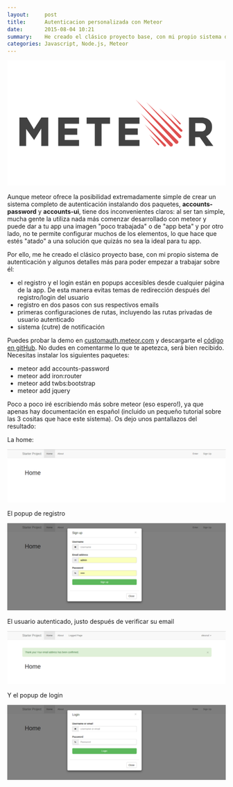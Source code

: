 ```yaml
---
layout:     post
title:      Autenticacion personalizada con Meteor
date:       2015-08-04 10:21
summary:    He creado el clásico proyecto base, con mi propio sistema de autenticación y algunos detalles más para poder empezar a trabajar sobre él
categories: Javascript, Node.js, Meteor
---
```


![Meteor](./images/meteor-logo.png)

Aunque meteor ofrece la posibilidad extremadamente simple de crear un sistema completo de autenticación instalando dos paquetes, **accounts-password** y **accounts-ui**, tiene dos inconvenientes claros: al ser tan simple, mucha gente la utiliza nada más comenzar desarrollado con meteor y puede dar a tu app una imagen "poco trabajada" o de "app beta" y por otro lado, no te permite configurar muchos de los elementos, lo que hace que estés "atado" a una solución que quizás no sea la ideal para tu app.

Por ello, me he creado el clásico proyecto base, con mi propio sistema de autenticación y algunos detalles más para poder empezar a trabajar sobre él:

- el registro y el login están en popups accesibles desde cualquier página de la app. De esta manera evitas temas de redirección después del registro/login del usuario
- registro en dos pasos con sus respectivos emails
- primeras configuraciones de rutas, incluyendo las rutas privadas de usuario autenticado
- sistema (cutre) de notificación

Puedes probar la demo en [customauth.meteor.com](customauth.meteor.com) y descargarte el [código en gitHub](https://github.com/oleurud/meteor-starter-with-custom-auth). No dudes en comentarme lo que te apetezca, será bien recibido. Necesitas instalar los siguientes paquetes:

- meteor add accounts-password
- meteor add iron:router
- meteor add twbs:bootstrap
- meteor add jquery

Poco a poco iré escribiendo más sobre meteor (eso espero!), ya que apenas hay documentación en español (incluido un pequeño tutorial sobre las 3 cositas que hace este sistema). Os dejo unos pantallazos del resultado:

La home:

![Meteor](./images/meteor-auth-home.png)

El popup de registro

![Meteor](./images/meteor-auth-signup.png)

El usuario autenticado, justo después de verificar su email

![Meteor](./images/meteor-auth-verify.png)

Y el popup de login

![Meteor](./images/meteor-auth-login.png)

